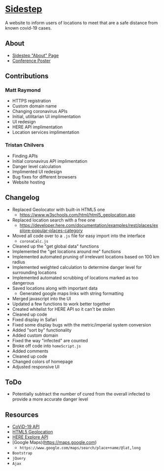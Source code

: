# [Sidestep](https://sidestep.app)
A website to inform users of locations to meet that are a safe distance from known covid-19 cases.

## About
- <a href="https://sidestep.app/about.html" target="_blank">Sidestep "About" Page</a>
- <a href="https://sidestep.app/Poster.pdf" target="_blank">Conference Poster</a>

## Contributions
### Matt Raymond
- HTTPS registration
- Custom domain name
- Changing coronavirus APIs
- Initial, utilitarian UI implimentation
- UI redesign
- HERE API implimentation
- Location services implimentation

### Tristan Chilvers
- Finding APIs
- Initial coronavirus API implimentation
- Danger level calculation
- Implimented UI redesign
- Bug fixes for different browsers
- Website hosting

## Changelog
- Replaced Geolocator with built-in HTML5 one
    - https://www.w3schools.com/html/html5_geolocation.asp
- Replaced location search with a free one
    - https://developer.here.com/documentation/examples/rest/places/explore-popular-places-category
- Moved all code over to a `.js` file for easy import into the interface
    - `coronaCalc.js`
- Cleaned up the "get global data" functions
- Implemented the "get locations around me" functions
- Implemented automated pruning of irrelevant locations based on 100 km radius
- Implemented weighted calculation to determine danger level for surrounding locations
- Implemented automated scrubbing of locations marked as too dangerous
- Saved locations along with important data
    - Generated google maps links with string formatting
- Merged javascript into the UI
- Updated a few functions to work better together
- Created whitelist for HERE API so it can't be stolen
- Cleaned up code
- Fixed display in Safari
- Fixed some display bugs with the metric/imperial system conversion
- Added "sort by" functionality
- Added custom domain
- Fixed the way "infected" are counted
- Broke off code into `homeScript.js`
- Added comments
- Cleaned up code
- Changed colors of homepage
- Adjusted responsive UI

## ToDo
- Potentially subtract the number of cured from the overall infected to provide a more accurate danger level

## Resources
- [CoViD-19 API](https://coronadatascraper.com)
- [HTML5 Geolocation](https://www.w3schools.com/html/html5_geolocation.asp)
- [HERE Explore API](https://developer.here.com/documentation/examples/rest/places/explore-popular-places-category)
- [Google Maps)(https://maps.google.com)
    - `https://www.google.com/maps/search/place+name/@lat,long`  
- `Bootstrap`
- `jQuery`
- `Ajax`
